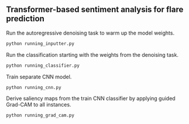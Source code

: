 ## Transformer-based sentiment analysis for flare prediction

Run the autoregressive denoising task to warm up the model weights. 

```python
python running_inputter.py
```

Run the classification starting with the weights from the denoising task.
```python
python running_classifier.py
```

Train separate CNN model. 
```python
python running_cnn.py
```

Derive saliency maps from the train CNN classifier by applying guided Grad-CAM to all instances.
```python
python running_grad_cam.py
```